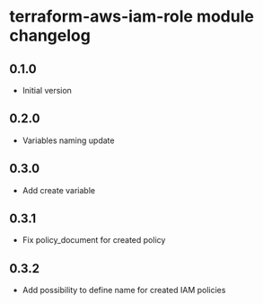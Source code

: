 # terraform-aws-iam-role module changelog

## 0.1.0

- Initial version

## 0.2.0

- Variables naming update

## 0.3.0

- Add create variable

## 0.3.1

- Fix policy_document for created policy

## 0.3.2

- Add possibility to define name for created IAM policies

